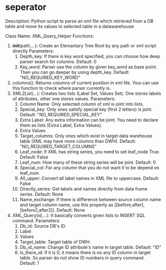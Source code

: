 # seperator
Description: Python script to parse an xml file which retrieved from a DB table and move its values to selected table in a datawarehouse

Class Name: XML_Query_Helper
Functions:
  1) __init__(path,...): Create an Elemantary Tree Root by any path or xml script directly
     Parameters:
      1) Depth_key: If there is key word specified, you can choose how deep parser search for columns. Default: 0
      2) Key_word: Parser use the column by given key_word as base point. Then you can go deeper by using depth_key.
         Default: "NO_REQUIRED_KEY_WORD"
  2) columns(): Returns columns of current position in xml file. Youı can use this function to check where parser currently is.
  3) XML2List(...): Creates two lists (Label Set, Values Set). One stores labels of attributes, other one stores values.
     Parameters:
      1) Column Name: Only selected column of xml is joint into lists.
      2) Special_key: Only ones satisfy special key (first 2 letters) is joint. Default: "NO_REQUIRED_SPECIAL_KEY"
      3) Extra Label: Any extra information can be joint. You need to declare them as lists (Extra Label, Extra Values).
      4) Extra Values
      5) Target_columns: Only ones which exist in target data warehouse table (XML may have more columns than DWH). 
         Default: "NO_REQUIRED_TARGET_COLUMNS"
      6) Leaf_node: If XML has string series, you need to set leaf_node True. Default: False
      7) Leaf_num: How many of these string series will be joint. Default: 0
      8) Special_col: For any column that you do not want it to be depend on leaf_num.
      9) All_upper: Convert all label names in XML file to uppercase. Default: False
      10) Directly_series: Get labels and names directly from data frame series. Default: None
      11) Name_exchange: If there is difference between source column name and target column name, use this property as [[before,after],                 [before2,after2]]. Default: None
   4) XML_Query(id,...): It basically converts given lists to INSERT SQL command.
     Parameters:
      1) Db_id: Source DB's ID.
      2) Label
      3) Values
      4) Target_table: Target table of DWH.
      5) Db_id_name: Change ID attribute's name in target table. Default: "ID"
      6) Is_there_id: If it is 0, it means there is no any ID column in target table. So parser do not show ID numbers in query command.
         Default: 1
        
